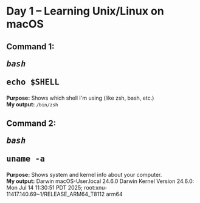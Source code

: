 # Day 1 – Learning Unix/Linux on macOS

## Command 1: <pre>*bash* <br>echo $SHELL<br></pre>
**Purpose:** Shows which shell I'm using (like zsh, bash, etc.)  
**My output:** `/bin/zsh`

## Command 2: <pre>*bash* <br>uname -a<br></pre>
**Purpose:** Shows system and kernel info about your computer.  
**My output:** Darwin macOS-User.local 24.6.0 Darwin Kernel Version 24.6.0: Mon Jul 14 11:30:51 PDT 2025; root:xnu-11417.140.69~1/RELEASE_ARM64_T8112 arm64

